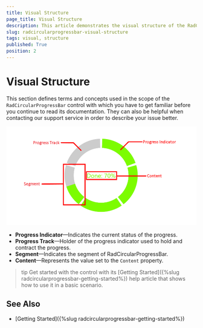 ```yaml
---
title: Visual Structure
page_title: Visual Structure
description: This article demonstrates the visual structure of the RadCircularProgressBar control.
slug: radcircularprogressbar-visual-structure
tags: visual, structure
published: True
position: 2
---
```


# Visual Structure

This section defines terms and concepts used in the scope of the `RadCircularProgressBar` control with which you have to get familiar before you continue to read its documentation. They can also be helpful when contacting our support service in order to describe your issue better.

![](images/radcircularprogressbar-visual-structure-0.png)

* __Progress Indicator__&mdash;Indicates the current status of the progress.
* __Progress Track__&mdash;Holder of the progress indicator used to hold and contract the progress.
* __Segment__&mdash;Indicates the segment of RadCircularProgressBar.
* __Content__&mdash;Represents the value set to the `Content` property.

>tip Get started with the control with its [Getting Started]({%slug radcircularprogressbar-getting-started%}) help article that shows how to use it in a basic scenario.

## See Also
* [Getting Started]({%slug radcircularprogressbar-getting-started%})
